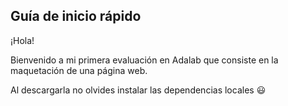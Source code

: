 ## Guía de inicio rápido
¡Hola!

Bienvenido a mi primera evaluación en Adalab que consiste en la maquetación de una página web.

Al descargarla no olvides instalar las dependencias locales 😃

